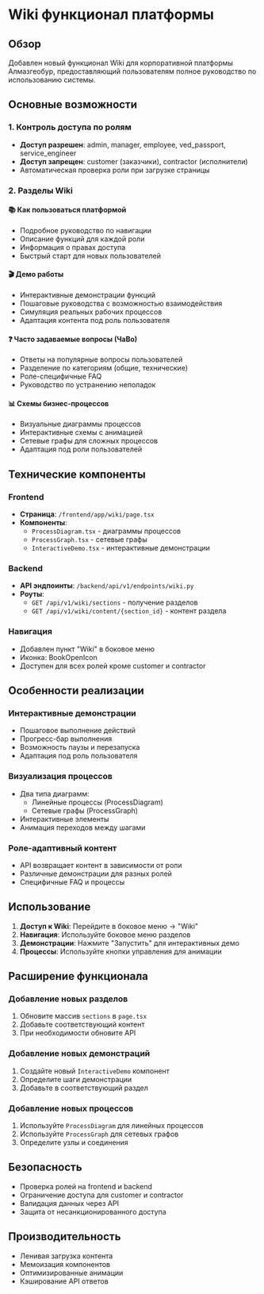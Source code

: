# Wiki функционал платформы

## Обзор

Добавлен новый функционал Wiki для корпоративной платформы Алмазгеобур, предоставляющий пользователям полное руководство по использованию системы.

## Основные возможности

### 1. Контроль доступа по ролям
- **Доступ разрешен**: admin, manager, employee, ved_passport, service_engineer
- **Доступ запрещен**: customer (заказчики), contractor (исполнители)
- Автоматическая проверка роли при загрузке страницы

### 2. Разделы Wiki

#### 📚 Как пользоваться платформой
- Подробное руководство по навигации
- Описание функций для каждой роли
- Информация о правах доступа
- Быстрый старт для новых пользователей

#### 🎬 Демо работы
- Интерактивные демонстрации функций
- Пошаговые руководства с возможностью взаимодействия
- Симуляция реальных рабочих процессов
- Адаптация контента под роль пользователя

#### ❓ Часто задаваемые вопросы (ЧаВо)
- Ответы на популярные вопросы пользователей
- Разделение по категориям (общие, технические)
- Роле-специфичные FAQ
- Руководство по устранению неполадок

#### 📊 Схемы бизнес-процессов
- Визуальные диаграммы процессов
- Интерактивные схемы с анимацией
- Сетевые графы для сложных процессов
- Адаптация под роли пользователей

## Технические компоненты

### Frontend
- **Страница**: `/frontend/app/wiki/page.tsx`
- **Компоненты**:
  - `ProcessDiagram.tsx` - диаграммы процессов
  - `ProcessGraph.tsx` - сетевые графы
  - `InteractiveDemo.tsx` - интерактивные демонстрации

### Backend
- **API эндпоинты**: `/backend/api/v1/endpoints/wiki.py`
- **Роуты**:
  - `GET /api/v1/wiki/sections` - получение разделов
  - `GET /api/v1/wiki/content/{section_id}` - контент раздела

### Навигация
- Добавлен пункт "Wiki" в боковое меню
- Иконка: BookOpenIcon
- Доступен для всех ролей кроме customer и contractor

## Особенности реализации

### Интерактивные демонстрации
- Пошаговое выполнение действий
- Прогресс-бар выполнения
- Возможность паузы и перезапуска
- Адаптация под роль пользователя

### Визуализация процессов
- Два типа диаграмм:
  - Линейные процессы (ProcessDiagram)
  - Сетевые графы (ProcessGraph)
- Интерактивные элементы
- Анимация переходов между шагами

### Роле-адаптивный контент
- API возвращает контент в зависимости от роли
- Различные демонстрации для разных ролей
- Специфичные FAQ и процессы

## Использование

1. **Доступ к Wiki**: Перейдите в боковое меню → "Wiki"
2. **Навигация**: Используйте боковое меню разделов
3. **Демонстрации**: Нажмите "Запустить" для интерактивных демо
4. **Процессы**: Используйте кнопки управления для анимации

## Расширение функционала

### Добавление новых разделов
1. Обновите массив `sections` в `page.tsx`
2. Добавьте соответствующий контент
3. При необходимости обновите API

### Добавление новых демонстраций
1. Создайте новый `InteractiveDemo` компонент
2. Определите шаги демонстрации
3. Добавьте в соответствующий раздел

### Добавление новых процессов
1. Используйте `ProcessDiagram` для линейных процессов
2. Используйте `ProcessGraph` для сетевых графов
3. Определите узлы и соединения

## Безопасность

- Проверка ролей на frontend и backend
- Ограничение доступа для customer и contractor
- Валидация данных через API
- Защита от несанкционированного доступа

## Производительность

- Ленивая загрузка контента
- Мемоизация компонентов
- Оптимизированные анимации
- Кэширование API ответов
